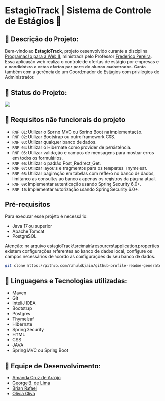 # EstagioTrack | Sistema de Controle de Estágios 📌

## :pushpin: Descrição do Projeto:

Bem-vindo ao **EstagioTrack**, projeto desenvolvido durante a disciplina [Programação para a Web II](https://estudante.ifpb.edu.br/media/cursos/39/disciplina/Programa%C3%A7%C3%A3o_para_Web_II_H71j8S5.pdf), ministrada pelo Professor [Frederico Pereira](https://buscatextual.cnpq.br/buscatextual/visualizacv.do?metodo=apresentar&id=K4723616D6).
Essa aplicação web realiza o controle de ofertas de estágio por empresas e a
candidatura a estas ofertas por parte de alunos cadastrados. Conta também com a gerência de um Coordenador de Estágios com privilégios de Administrador.

## :pushpin: Status do Projeto:
<p align="left"><img src="http://img.shields.io/static/v1?label=STATUS&message=EM%20DESENVOLVIMENTO&color=GREEN&style=for-the-badge"/></p>

## :hammer: Requisitos não funcionais do projeto
- `RNF 01`: Utilizar o Spring MVC ou Spring Boot na implementação.
- `RNF 02`: Utilizar Bootstrap ou outro framework CSS.
- `RNF 03`: Utilizar qualquer banco de dados.
- `RNF 04`: Utilizar o Hibernate como provider de persistência.
- `RNF 05`: Utilizar validação e campos de mensagens para mostrar erros em todos os formulários.
- `RNF 06`: Utilizar o padrão Post_Redirect_Get.
- `RNF 07`: Utilizar layouts e fragmentos para os templates Thymeleaf.
- `RNF 08`: Utilizar paginação em tabelas com reflexo no banco de dados, limitando as consultas ao banco a apenas os registros da página atual.
- `RNF 09`: Implementar autenticação usando Spring Security 6.0+.
- `RNF 10`: Implementar autorização usando Spring Security 6.0+.

## Pré-requisitos

Para executar esse projeto é necessário:
- Java 17 ou superior
- Apache Tomcat
- PostgreSQL

Atenção: no arquivo estagioTrack\src\main\resources\application.properties existem configurações referentes ao banco de dados local, configure os campos necessários de acordo as configurações do seu banco de dados.  

```bash
git clone https://github.com/rahuldkjain/github-profile-readme-generator.git
```

## :pushpin: Linguagens e Tecnologias utilizadas:

- Maven
- Git
- InteliJ IDEA
- Bootstrap
- Postgres
- Thymeleaf
- Hibernate
- Spring Security
- HTML
- CSS
- JAVA
- Spring MVC ou Spring Boot

## :pushpin: Equipe de Desenvolvimento:

- [Amanda Cruz de Araújo](https://github.com/Amandacdev)
- [George B. de Lima](https://github.com/GeorgeLimaDev) 
- [Brian Rafael](https://github.com/Brianrafs)
- [Olivia Oliva](https://github.com/oliviaoliva) 
